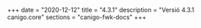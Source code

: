 +++
date        = "2020-12-12"
title       = "4.3.1"
description = "Versió 4.3.1 canigo.core"
sections    = "canigo-fwk-docs"
+++